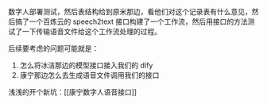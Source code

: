 
数字人部署测试，然后表结构给到原米那边，看他们对这个记录表有什么意见，然后搞了一个百炼云的 speech2text 接口构建了一个工作流，然后用接口的方法测试了一下传输语音文件给这个工作流处理的过程。

后续要考虑的问题可能就是：

1. 怎么将冰洁那边的模型接口接入我们的 dify 
2. 康宁那边怎么去生成语音文件调用我们的接口

浅浅的开个新坑：[[康宁数字人语音接口]]
